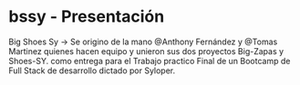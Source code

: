 # bssy - Presentación

Big Shoes Sy → Se origino de la mano @Anthony Fernández y @Tomas Martinez quienes hacen equipo y unieron sus dos proyectos Big-Zapas y Shoes-SY.
como entrega para el Trabajo practico Final de un Bootcamp de Full Stack de desarrollo dictado por Syloper.

